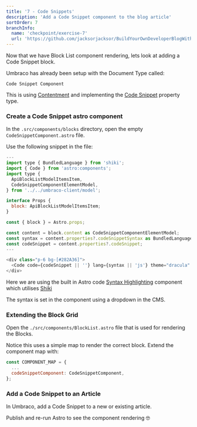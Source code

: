 ```yaml
---
title: '7 - Code Snippets'
description: 'Add a Code Snippet component to the blog article'
sortOrder: 7
branchInfo:
  name: 'checkpoint/exercise-7'
  url: 'https://github.com/jacksorjacksor/BuildYourOwnDeveloperBlogWithUmbraco15AndAstro/tree/checkpoint/start'
---
```


Now that we have Block List component rendering, lets look at adding a Code Snippet block.

Umbraco has already been setup with the Document Type called:

`Code Snippet Component`

This is using [Contentment](https://marketplace.umbraco.com/package/umbraco.community.contentment) and implementing the [Code Snippet](https://github.com/leekelleher/umbraco-contentment/blob/develop/docs/editors/code-editor.md) property type.

### Create a Code Snippet astro component

In the `.src/components/blocks` directory, open the empty `CodeSnippetComponent.astro` file.

Use the following snippet in the file:

```js title=".src/components/blocks"
---
import type { BundledLanguage } from 'shiki';
import { Code } from 'astro:components';
import type {
  ApiBlockListModelItemsItem,
  CodeSnippetComponentElementModel,
} from '../../umbraco-client/model';

interface Props {
  block: ApiBlockListModelItemsItem;
}

const { block } = Astro.props;

const content = block.content as CodeSnippetComponentElementModel;
const syntax = content.properties?.codeSnippetSyntax as BundledLanguage;
const codeSnippet = content.properties?.codeSnippet;
---

<div class="p-6 bg-[#282A36]">
  <Code code={codeSnippet || ''} lang={syntax || 'js'} theme="dracula" />
</div>

```

Here we are using the built in Astro code [Syntax Highlighting](https://docs.astro.build/en/guides/syntax-highlighting/) component which utilises [Shiki](https://shiki.matsu.io/)

The syntax is set in the component using a dropdown in the CMS.

### Extending the Block Grid

Open the `./src/components/BlockList.astro` file that is used for rendering the Blocks.

Notice this uses a simple map to render the correct block. Extend the component map with:

```js title="./src/components/BlockList.astro" ins="codeSnippetComponent: CodeSnippetComponent,"
const COMPONENT_MAP = {
  ...
  codeSnippetComponent: CodeSnippetComponent,
};
```

### Add a Code Snippet to an Article

In Umbraco, add a Code Snippet to a new or existing article.

Publish and re-run Astro to see the component rendering 🤓
